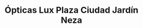---
title: "Ópticas Lux Plaza Ciudad Jardín Neza"
url: /cuidad-de-mexico/opticas-lux-plaza-ciudad-jardin-neza/
shop: óptico
---